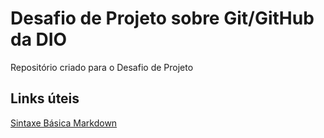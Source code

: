 #  Desafio de Projeto sobre Git/GitHub da DIO  
Repositório criado para o Desafio de Projeto
## Links úteis
[Sintaxe Básica Markdown](https://www.markdownguide.org/basic-syntax/) 
